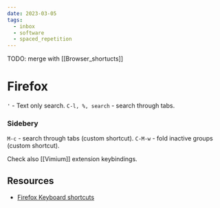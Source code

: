 ```yaml
---
date: 2023-03-05
tags:
  - inbox
  - software
  - spaced_repetition
---
```


TODO: merge with [[Browser_shortucts]]

# Firefox

`'` - Text only search.
`C-l, %, search` - search through tabs.

### Sidebery

`M-c` - search through tabs (custom shortcut).
`C-M-w` - fold inactive groups (custom shortcut).

Check also [[Vimium]] extension keybindings.

## Resources

- [Firefox Keyboard shortcuts](https://support.mozilla.org/en-US/kb/keyboard-shortcuts-perform-firefox-tasks-quickly)

